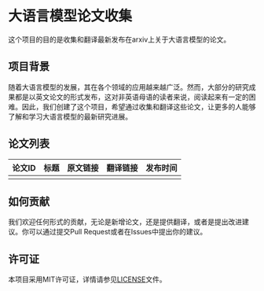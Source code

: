 # 大语言模型论文收集

这个项目的目的是收集和翻译最新发布在arxiv上关于大语言模型的论文。

## 项目背景

随着大语言模型的发展，其在各个领域的应用越来越广泛。然而，大部分的研究成果都是以英文论文的形式发布，这对非英语母语的读者来说，阅读起来有一定的困难。因此，我们创建了这个项目，希望通过收集和翻译这些论文，让更多的人能够了解和学习大语言模型的最新研究进展。

## 论文列表

| 论文ID | 标题 | 原文链接 | 翻译链接 | 发布时间 |
| ------ | ---- | -------- | -------- | -------- |
|        |      |          |          |          |
<!-- place_holder -->

## 如何贡献

我们欢迎任何形式的贡献，无论是新增论文，还是提供翻译，或者是提出改进建议。你可以通过提交Pull Request或者在Issues中提出你的建议。

## 许可证

本项目采用MIT许可证，详情请参见[LICENSE](LICENSE)文件。